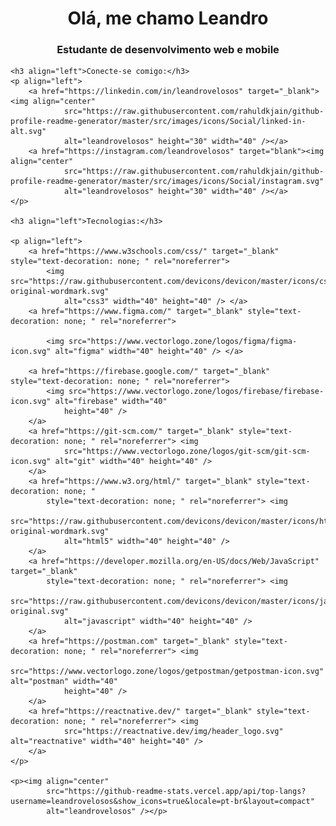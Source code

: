 <!DOCTYPE html>
<html lang="en">

<head>
    <meta charset="UTF-8">
    <meta name="viewport" content="width=device-width, initial-scale=1.0">
    <title>Document</title>
</head>

<body>
    <h1 align="center">Olá, me chamo Leandro</h1>
    <h3 align="center">Estudante de desenvolvimento web e mobile</h3>

    <h3 align="left">Conecte-se comigo:</h3>
    <p align="left">
        <a href="https://linkedin.com/in/leandrovelosos" target="_blank"><img align="center"
                src="https://raw.githubusercontent.com/rahuldkjain/github-profile-readme-generator/master/src/images/icons/Social/linked-in-alt.svg"
                alt="leandrovelosos" height="30" width="40" /></a>
        <a href="https://instagram.com/leandrovelosos" target="blank"><img align="center"
                src="https://raw.githubusercontent.com/rahuldkjain/github-profile-readme-generator/master/src/images/icons/Social/instagram.svg"
                alt="leandrovelosos" height="30" width="40" /></a>
    </p>

    <h3 align="left">Tecnologias:</h3>

    <p align="left">
        <a href="https://www.w3schools.com/css/" target="_blank" style="text-decoration: none; " rel="noreferrer">
            <img src="https://raw.githubusercontent.com/devicons/devicon/master/icons/css3/css3-original-wordmark.svg"
                alt="css3" width="40" height="40" /> </a>
        <a href="https://www.figma.com/" target="_blank" style="text-decoration: none; " rel="noreferrer">

            <img src="https://www.vectorlogo.zone/logos/figma/figma-icon.svg" alt="figma" width="40" height="40" /> </a>

        <a href="https://firebase.google.com/" target="_blank" style="text-decoration: none; " rel="noreferrer">
            <img src="https://www.vectorlogo.zone/logos/firebase/firebase-icon.svg" alt="firebase" width="40"
                height="40" />
        </a>
        <a href="https://git-scm.com/" target="_blank" style="text-decoration: none; " rel="noreferrer"> <img
                src="https://www.vectorlogo.zone/logos/git-scm/git-scm-icon.svg" alt="git" width="40" height="40" />
        </a>
        <a href="https://www.w3.org/html/" target="_blank" style="text-decoration: none; "
            style="text-decoration: none; " rel="noreferrer"> <img
                src="https://raw.githubusercontent.com/devicons/devicon/master/icons/html5/html5-original-wordmark.svg"
                alt="html5" width="40" height="40" />
        </a>
        <a href="https://developer.mozilla.org/en-US/docs/Web/JavaScript" target="_blank"
            style="text-decoration: none; " rel="noreferrer"> <img
                src="https://raw.githubusercontent.com/devicons/devicon/master/icons/javascript/javascript-original.svg"
                alt="javascript" width="40" height="40" />
        </a>
        <a href="https://postman.com" target="_blank" style="text-decoration: none; " rel="noreferrer"> <img
                src="https://www.vectorlogo.zone/logos/getpostman/getpostman-icon.svg" alt="postman" width="40"
                height="40" />
        </a>
        <a href="https://reactnative.dev/" target="_blank" style="text-decoration: none; " rel="noreferrer"> <img
                src="https://reactnative.dev/img/header_logo.svg" alt="reactnative" width="40" height="40" />
        </a>
    </p>

    <p><img align="center"
            src="https://github-readme-stats.vercel.app/api/top-langs?username=leandrovelosos&show_icons=true&locale=pt-br&layout=compact"
            alt="leandrovelosos" /></p>

</body>

</html>
